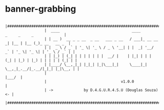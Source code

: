 # banner-grabbing

                      |#################################################################################|
                      |  ____                                 ____           _     _     _              |
                      | | __ )  __ _ _ __  _ __   ___ _ __   / ___|_ __ __ _| |__ | |__ (_)_ __   __ _  |
                      | |  _ \ / _` | '_ \| '_ \ / _ \ '__| | |  _| '__/ _` | '_ \| '_ \| | '_ \ / _` | |
                      | | |_) | (_| | | | | | | |  __/ |    | |_| | | | (_| | |_) | |_) | | | | | (_| | |
                      | |____/ \__,_|_| |_|_| |_|\___|_|     \____|_|  \__,_|_.__/|_.__/|_|_| |_|\__, | |
                      |                                                                          |___/  |
                      | 				                 v1.0.0                            	            |
                      | ->			    by D.4.G.U.R.4.S.U (Douglas Souza)                       <- |
                      |#################################################################################|
